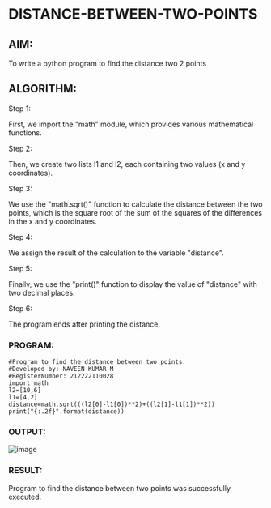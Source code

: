 # DISTANCE-BETWEEN-TWO-POINTS

## AIM:
To write a python program to find the distance two 2 points
## ALGORITHM:
Step 1:

First, we import the "math" module, which provides various mathematical functions.

Step 2:

Then, we create two lists l1 and l2, each containing two values (x and y coordinates).

Step 3:

We use the "math.sqrt()" function to calculate the distance between the two points, which is the square root of the sum of the squares of the differences in the x and y coordinates.

Step 4:

We assign the result of the calculation to the variable "distance".

Step 5:

Finally, we use the "print()" function to display the value of "distance" with two decimal places.

Step 6:

The program ends after printing the distance.

### PROGRAM:
```
#Program to find the distance between two points.
#Developed by: NAVEEN KUMAR M
#RegisterNumber: 212222110028
import math
l2=[10,6]
l1=[4,2]
distance=math.sqrt(((l2[0]-l1[0])**2)+((l2[1]-l1[1])**2))
print("{:.2f}".format(distance))

```


### OUTPUT:
![image](https://user-images.githubusercontent.com/119394582/234815887-297d4449-288d-424c-b96e-30bb4eaf0d7a.png)


### RESULT:
Program to find the distance between two points was successfully executed.
